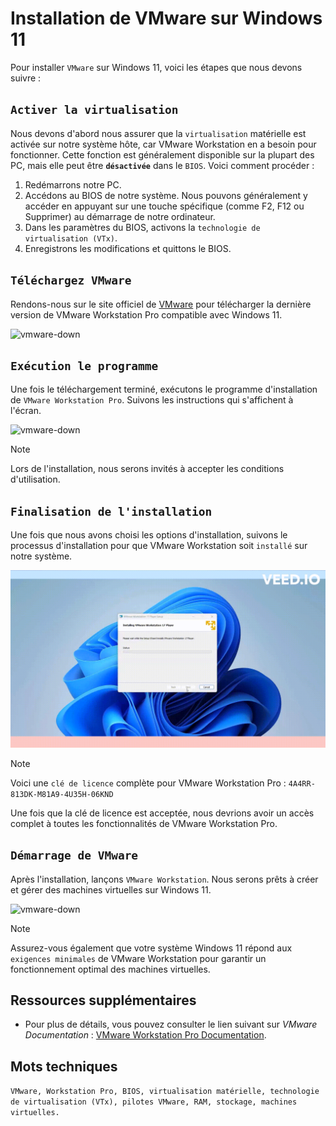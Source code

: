 # Installation de VMware sur Windows 11

Pour installer `VMware` sur Windows 11, voici les étapes que nous devons suivre :

## `Activer la virtualisation`

Nous devons d'abord nous assurer que la `virtualisation` matérielle est activée sur notre système hôte, car VMware Workstation en a besoin pour fonctionner. Cette fonction est généralement disponible sur la plupart des PC, mais elle peut être **`désactivée`** dans le `BIOS`. Voici comment procéder :

1. Redémarrons notre PC.
2. Accédons au BIOS de notre système. Nous pouvons généralement y accéder en appuyant sur une touche spécifique (comme F2, F12 ou Supprimer) au démarrage de notre ordinateur. 
3. Dans les paramètres du BIOS, activons la `technologie de virtualisation (VTx)`.
4. Enregistrons les modifications et quittons le BIOS.

## `Téléchargez VMware`

Rendons-nous sur le site officiel de [VMware](https://www.vmware.com/products/workstation-pro/workstation-pro-evaluation.html) pour télécharger la dernière version de VMware Workstation Pro compatible avec Windows 11.

![vmware-down](images/vmware-down.png)

## `Exécution le programme`

Une fois le téléchargement terminé, exécutons le programme d'installation de `VMware Workstation Pro`. Suivons les instructions qui s'affichent à l'écran.

![vmware-down](images/vmware.gif)

> [!NOTE] 
> Lors de l'installation, nous serons invités à accepter les conditions d'utilisation.

## `Finalisation de l'installation`

Une fois que nous avons choisi les options d'installation, suivons le processus d'installation pour que VMware Workstation soit `installé` sur notre système.

![vmware-down](images/install-vmware.gif)

> [!NOTE] 
> Voici une `clé de licence` complète pour VMware Workstation Pro : `4A4RR-813DK-M81A9-4U35H-06KND`

Une fois que la clé de licence est acceptée, nous devrions avoir un accès complet à toutes les fonctionnalités de VMware Workstation Pro.

## `Démarrage de VMware` 

Après l'installation, lançons `VMware Workstation`. Nous serons prêts à créer et gérer des machines virtuelles sur Windows 11.

![vmware-down](images/lancer-vmware.png)

> [!NOTE]
> Assurez-vous également que votre système Windows 11 répond aux `exigences minimales` de VMware Workstation pour garantir un fonctionnement optimal des machines virtuelles.

## Ressources supplémentaires

- Pour plus de détails, vous pouvez consulter le lien suivant sur *VMware Documentation* : [VMware Workstation Pro Documentation](https://docs.vmware.com/en/VMware-Workstation-Pro/index.html).

## Mots techniques

`VMware, Workstation Pro, BIOS, virtualisation matérielle, technologie de virtualisation (VTx), pilotes VMware, RAM, stockage, machines virtuelles.`